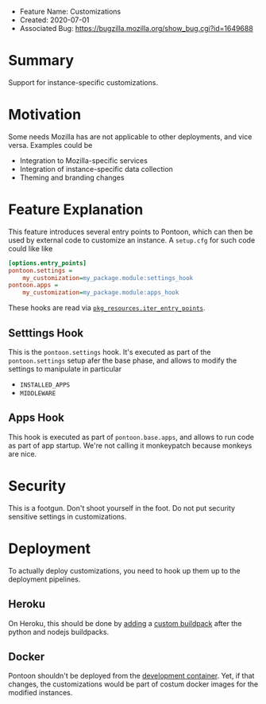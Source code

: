 - Feature Name: Customizations
- Created: 2020-07-01
- Associated Bug: https://bugzilla.mozilla.org/show_bug.cgi?id=1649688

# Summary

Support for instance-specific customizations.

# Motivation

Some needs Mozilla has are not applicable to other deployments, and vice
versa. Examples could be

* Integration to Mozilla-specific services
* Integration of instance-specific data collection
* Theming and branding changes

# Feature Explanation

This feature introduces several entry points to Pontoon, which
can then be used by external code to customize an instance.
A `setup.cfg` for such code could like like

```ini
[options.entry_points]
pontoon.settings =
    my_customization=my_package.module:settings_hook
pontoon.apps =
    my_customization=my_package.module:apps_hook
```

These hooks are read via
[`pkg_resources.iter_entry_points`](https://setuptools.readthedocs.io/en/latest/pkg_resources.html#convenience-api).

## Setttings Hook

This is the `pontoon.settings` hook. It's executed as part
of the `pontoon.settings` setup afer the base phase, and allows to
modify the settings to manipulate in particular

* `INSTALLED_APPS`
* `MIDDLEWARE`

## Apps Hook

This hook is executed as part of `pontoon.base.apps`, and allows
to run code as part of app startup. We're not calling it monkeypatch
because monkeys are nice.

# Security

This is a footgun. Don't shoot yourself in the foot. Do not put
security sensitive settings in customizations.

# Deployment

To actually deploy customizations, you need to hook up them up to
the deployment pipelines.

## Heroku

On Heroku, this should be done by
[adding](https://devcenter.heroku.com/articles/using-multiple-buildpacks-for-an-app)
a [custom buildpack](https://devcenter.heroku.com/articles/buildpack-api)
after the python and nodejs buildpacks.

## Docker

Pontoon shouldn't be deployed from the
[development container](https://bugzilla.mozilla.org/show_bug.cgi?id=1513104).
Yet, if that changes, the customizations would be part of costum docker
images for the modified instances.
